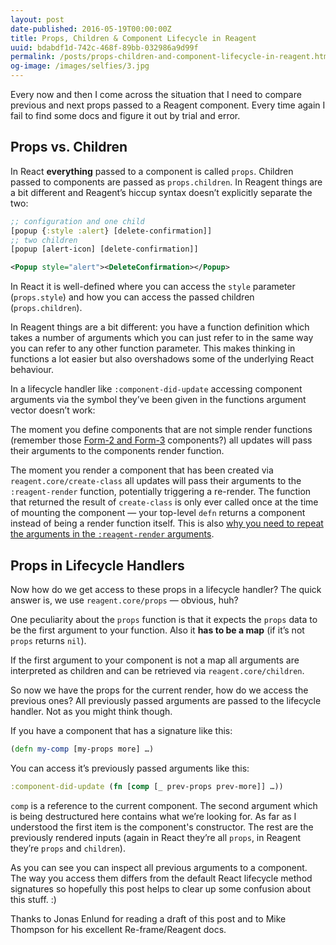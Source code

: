 ```yaml
---
layout: post
date-published: 2016-05-19T00:00:00Z
title: Props, Children & Component Lifecycle in Reagent
uuid: bdabdf1d-742c-468f-89bb-032986a9d99f
permalink: /posts/props-children-and-component-lifecycle-in-reagent.html
og-image: /images/selfies/3.jpg
---
```


Every now and then I come across the situation that I need to compare
previous and next props passed to a Reagent component. Every time
again I fail to find some docs and figure it out by trial and error.

## Props vs. Children

In React **everything** passed to a component is called `props`. Children passed to components are passed as `props.children`. In Reagent things are a bit different and Reagent’s hiccup syntax doesn’t explicitly separate the two:

```clojure
;; configuration and one child
[popup {:style :alert} [delete-confirmation]]
;; two children
[popup [alert-icon] [delete-confirmation]]
```

```xml
<Popup style="alert"><DeleteConfirmation></Popup>
```

In React it is well-defined where you can access the `style` parameter (`props.style`) and how you can access the passed children (`props.children`). 

In Reagent things are a bit different: you have a function definition which takes a number of arguments which you can just refer to in the same way you can refer to any other function parameter. This makes thinking in functions a lot easier but also overshadows some of the underlying React behaviour. 

In a lifecycle handler like `:component-did-update` accessing component arguments via the symbol they’ve been given in the functions argument vector doesn’t work:

The moment you define components that are not simple render functions (remember those [Form-2 and Form-3](https://github.com/Day8/re-frame/wiki/Creating-Reagent-Components) components?) all updates will pass their arguments to the components render function. 

The moment you render a component that has been created via `reagent.core/create-class` all updates will pass their arguments to the `:reagent-render` function, potentially triggering a re-render. The function that returned the result of `create-class` is only ever called once at the time of mounting the component — your top-level `defn` returns a component instead of being a render function itself. This is also [why you need to repeat the arguments in the `:reagent-render` arguments](https://github.com/Day8/re-frame/wiki/Creating-Reagent-Components#form-2--a-function-returning-a-function).

## Props in Lifecycle Handlers

Now how do we get access to these props in a lifecycle handler? The quick answer is, we use `reagent.core/props` — obvious, huh?

One peculiarity about the `props` function is that it expects the `props` data to be the first argument to your function. Also it **has to be a map** (if it’s not `props` returns `nil`).

If the first argument to your component is not a map all arguments are interpreted as children and can be retrieved via `reagent.core/children`.

So now we have the props for the current render, how do we access the previous ones? All previously passed arguments are passed to the lifecycle handler. Not as you might think though.

If you have a component that has a signature like this:

```clojure
(defn my-comp [my-props more] …)
```

You can access it’s previously passed arguments like this:

```clojure
:component-did-update (fn [comp [_ prev-props prev-more]] …))
```

`comp` is a reference to the current component. The second argument which is being destructured here contains what we’re looking for. As far as I understood the first item is the component's constructor. The rest are the previously rendered inputs (again in React they’re all `props`, in Reagent they’re `props` and `children`).

As you can see you can inspect all previous arguments to a component. The way you access them differs from the default React lifecycle method signatures so hopefully this post helps to clear up some confusion about this stuff. :)

<aside>Thanks to Jonas Enlund for reading a draft of this post and to Mike Thompson for his excellent Re-frame/Reagent docs.</aside>